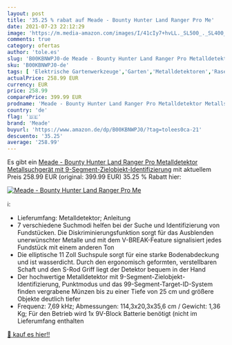 ```yaml
---
layout: post
title: '35.25 % rabat auf Meade - Bounty Hunter Land Ranger Pro Me'
date: 2021-07-23 22:12:29
image: 'https://m.media-amazon.com/images/I/41cIy7+hvLL._SL500_._SL400_.jpg'
comments: true
category: ofertas
author: 'tole.es'
slug: 'B00KBNWPJ0-de Meade - Bounty Hunter Land Ranger Pro Metalldetektor...'
sku: 'B00KBNWPJ0-de'
tags: [ 'Elektrische Gartenwerkzeuge','Garten','Metalldetektoren','Rasenmäher & Elektrische Gartenwerkzeuge','Regular Stores','Shops','meade', ]
actualPrice: 258.99 EUR
currency: EUR
price: 258.99
comparePrice: 399.99 EUR
prodname: 'Meade - Bounty Hunter Land Ranger Pro Metalldetektor Metallsuchgerät mit 9-Segment-Zielobjekt-Identifizierung'
country: 'de'
flag: '🇩🇪'
brand: 'Meade'
buyurl: 'https://www.amazon.de/dp/B00KBNWPJ0/?tag=tolees0ca-21'
descuento: '35.25'
average: '258.99'
---
```


Es gibt ein [Meade - Bounty Hunter Land Ranger Pro Metalldetektor Metallsuchgerät mit 9-Segment-Zielobjekt-Identifizierung](https://www.amazon.de/dp/B00KBNWPJ0/?tag=tolees0ca-21) mit aktuellem Preis 258.99 EUR (original: 399.99 EUR) 35.25 % Rabatt hier:

[![Meade - Bounty Hunter Land Ranger Pro Me](https://m.media-amazon.com/images/I/41cIy7+hvLL._SL500_._SL400_.jpg)](https://www.amazon.de/dp/B00KBNWPJ0/?tag=tolees0ca-21)

ℹ️:

- Lieferumfang: Metalldetektor; Anleitung
- 7 verschiedene Suchmodi helfen bei der Suche und Identifizierung von Fundstücken. Die Diskriminierungsfunktion sorgt für das Ausblenden unerwünschter Metalle und mit dem V-BREAK-Feature signalisiert jedes Fundstück mit einem anderen Ton
- Die elliptische 11 Zoll Suchspule sorgt für eine starke Bodenabdeckung und ist wasserdicht. Durch den ergonomisch geformten, verstellbaren Schaft und den S-Rod Griff liegt der Detektor bequem in der Hand
- Der hochwertige Metalldetektor mit 9-Segment-Zielobjekt-Identifizierung, Punktmodus und das 99-Segment-Target-ID-System finden vergrabene Münzen bis zu einer Tiefe von 25 cm und größere Objekte deutlich tiefer
- Frequenz: 7,69 kHz; Abmessungen: 114,3x20,3x35,6 cm / Gewicht: 1,36 Kg; Für den Betrieb wird 1x 9V-Block Batterie benötigt (nicht im Lieferumfang enthalten

[🛒 kauf es hier!!](https://www.amazon.de/dp/B00KBNWPJ0/?tag=tolees0ca-21)
